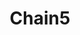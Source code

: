 ---
title: Chain5
date: 
draft: false

# descripcion
description : Pulsera en plata 925. No regulable

materials: Plata 925

color: 

dimensions: Largo 19 no regulable

code: 03-09-0864

type: "Pulseras"

categories: []

price: $12.800,00

price_eftvo: $10.880,00

# Images
# first image will be shown in the product page
images:
  # - image: "images/path_to_image"
  # La ubicacion de las imagenes es imagenes/Pulseras/Pulseras.Plata/03-09-0864-chain5
  - image: "./images/pulseras/plata/03-09-0864-chain5_a.jpg"
  - image: "./images/pulseras/plata/03-09-0864-chain5_b.jpg"
---